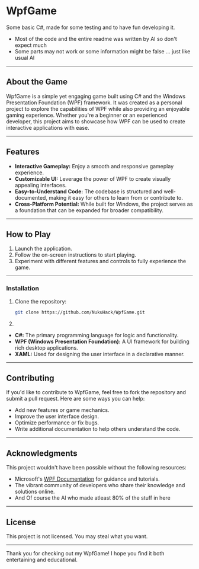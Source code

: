 # WpfGame

Some basic C#, made for some testing and to have fun developing it.
- Most of the code and the entire readme was written by AI so don't expect much
- Some parts may not work or some information might be false ... just like usual AI

---

## About the Game

WpfGame is a simple yet engaging game built using C# and the Windows Presentation Foundation (WPF) framework. It was created as a personal project to explore the capabilities of WPF while also providing an enjoyable gaming experience. Whether you're a beginner or an experienced developer, this project aims to showcase how WPF can be used to create interactive applications with ease.

---

## Features

- **Interactive Gameplay:** Enjoy a smooth and responsive gameplay experience.
- **Customizable UI:** Leverage the power of WPF to create visually appealing interfaces.
- **Easy-to-Understand Code:** The codebase is structured and well-documented, making it easy for others to learn from or contribute to.
- **Cross-Platform Potential:** While built for Windows, the project serves as a foundation that can be expanded for broader compatibility.

---

## How to Play

1. Launch the application.
2. Follow the on-screen instructions to start playing.
3. Experiment with different features and controls to fully experience the game.

---


### Installation
1. Clone the repository:
   ```bash
   git clone https://github.com/NukuHack/WpfGame.git
2.
- **C#:** The primary programming language for logic and functionality.
- **WPF (Windows Presentation Foundation):** A UI framework for building rich desktop applications.
- **XAML:** Used for designing the user interface in a declarative manner.

---

## Contributing

If you'd like to contribute to WpfGame, feel free to fork the repository and submit a pull request. Here are some ways you can help:
- Add new features or game mechanics.
- Improve the user interface design.
- Optimize performance or fix bugs.
- Write additional documentation to help others understand the code.

---

## Acknowledgments

This project wouldn't have been possible without the following resources:
- Microsoft's [WPF Documentation](https://learn.microsoft.com/en-us/dotnet/desktop/wpf/) for guidance and tutorials.
- The vibrant community of developers who share their knowledge and solutions online.
- And Of course the AI who made atleast 80% of the stuff in here

---

## License

This project is not licensed. You may steal what you want.

---

Thank you for checking out my WpfGame! I hope you find it both entertaining and educational.


